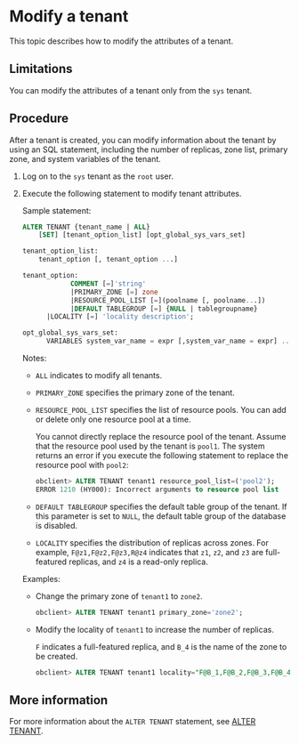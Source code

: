 # Modify a tenant

This topic describes how to modify the attributes of a tenant.

## Limitations

You can modify the attributes of a tenant only from the `sys` tenant.

## Procedure

After a tenant is created, you can modify information about the tenant by using an SQL statement, including the number of replicas, zone list, primary zone, and system variables of the tenant.

1. Log on to the `sys` tenant as the `root` user.

2. Execute the following statement to modify tenant attributes.

   Sample statement:

   ```sql
   ALTER TENANT {tenant_name | ALL}
       [SET] [tenant_option_list] [opt_global_sys_vars_set]

   tenant_option_list:
       tenant_option [, tenant_option ...]

   tenant_option:
               COMMENT [=]'string'
               |PRIMARY_ZONE [=] zone
               |RESOURCE_POOL_LIST [=](poolname [, poolname...])
               |DEFAULT TABLEGROUP [=] {NULL | tablegroupname}
         |LOCALITY [=] 'locality description';

   opt_global_sys_vars_set:
         VARIABLES system_var_name = expr [,system_var_name = expr] ...
   ```

   Notes:

   * `ALL` indicates to modify all tenants.

   * `PRIMARY_ZONE` specifies the primary zone of the tenant.

   * `RESOURCE_POOL_LIST` specifies the list of resource pools. You can add or delete only one resource pool at a time.

      You cannot directly replace the resource pool of the tenant. Assume that the resource pool used by the tenant is `pool1`. The system returns an error if you execute the following statement to replace the resource pool with `pool2`:

      ```sql
      obclient> ALTER TENANT tenant1 resource_pool_list=('pool2');
      ERROR 1210 (HY000): Incorrect arguments to resource pool list
      ```

   * `DEFAULT TABLEGROUP` specifies the default table group of the tenant. If this parameter is set to `NULL`, the default table group of the database is disabled.

   * `LOCALITY` specifies the distribution of replicas across zones. For example, `F@z1,F@z2,F@z3,R@z4` indicates that `z1`, `z2`, and `z3` are full-featured replicas, and `z4` is a read-only replica.

   Examples:

   * Change the primary zone of `tenant1` to `zone2`.

      ```sql
      obclient> ALTER TENANT tenant1 primary_zone='zone2';
      ```

   * Modify the locality of `tenant1` to increase the number of replicas.

      `F` indicates a full-featured replica, and `B_4` is the name of the zone to be created.

      ```sql
      obclient> ALTER TENANT tenant1 locality="F@B_1,F@B_2,F@B_3,F@B_4"
      ```

## More information

For more information about the `ALTER TENANT` statement, see [ALTER TENANT](../../../400.development-reference/100.sql-syntax/100.system-tenants/500.alter-tenant.md).
